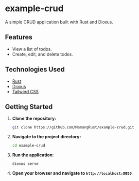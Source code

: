 # example-crud

A simple CRUD application built with Rust and Dioxus.

## Features

*   View a list of todos.
*   Create, edit, and delete todos.

## Technologies Used

*   [Rust](https://www.rust-lang.org/)
*   [Dioxus](https://dioxuslabs.com/)
*   [Tailwind CSS](https://tailwindcss.com/)

## Getting Started

1.  **Clone the repository:**

    ```bash
    git clone https://github.com/MamangRust/example-crud.git
    ```

2.  **Navigate to the project directory:**

    ```bash
    cd example-crud
    ```

3.  **Run the application:**

    ```bash
    dioxus serve
    ```

4.  **Open your browser and navigate to `http://localhost:8080`**
